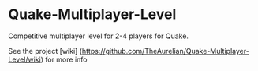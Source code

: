 # Quake-Multiplayer-Level
Competitive multiplayer level for 2-4 players for Quake.

See the project [wiki] (https://github.com/TheAurelian/Quake-Multiplayer-Level/wiki) for more info 
